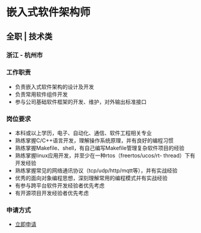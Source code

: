 
# 嵌入式软件架构师
## 全职  |  技术类
### 浙江 - 杭州市

### 工作职责
- 负责嵌入式软件架构的设计及开发
- 负责常用软件组件开发
- 参与公司基础软件框架的开发、维护，对外输出标准接口
### 岗位要求
- 本科或以上学历，电子、自动化、通信、软件工程相关专业
- 熟练掌握C/C++语言开发，理解操作系统原理，并有良好的编程习惯
- 熟练掌握Makefile、shell，有自己编写Makefile管理复杂软件项目的经验
- 熟练掌握linux应用开发，并至少在一种rtos（freertos/ucos/rt- thread）下有开发经验
- 熟练掌握常见的网络通讯协议（tcp/udp/http/mqtt等），并有实战经验
- 优秀的面向对象编程思想，深刻理解常用的编程模式并有实战经验
- 有参与跨平台软件开发经验者优先考虑
- 有开源项目开发经验者优先考虑
### 申请方式
- <a href="mailto:hr@tuya.com?subject=求职简历-嵌入式软件架构师-来自GitHub">立即申请</a>